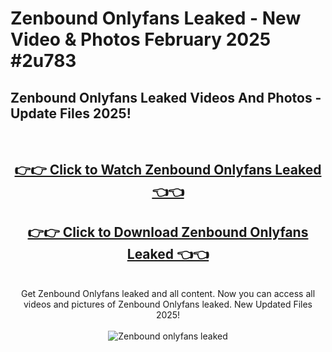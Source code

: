 # Zenbound Onlyfans Leaked - New Video & Photos February 2025 #2u783

<h2>Zenbound Onlyfans Leaked Videos And Photos - Update Files 2025!</h2>
<br>
<div align="center">
<h2><a href="https://links2leaks.com?utm_source=zenbound&utm_medium=git102" rel="nofollow">👉👉 Click to Watch Zenbound Onlyfans Leaked 👈👈</a></h2>
<h2><a href="https://links2leaks.com?utm_source=zenbound&utm_medium=git102" rel="nofollow">👉👉 Click to Download Zenbound Onlyfans Leaked 👈👈</a></h2>
<br>
Get Zenbound Onlyfans leaked and all content. Now you can access all videos and pictures of Zenbound Onlyfans leaked. New Updated Files 2025!
<br>
<br>
<a href="https://links2leaks.com?utm_source=zenbound&utm_medium=git102" rel="nofollow" data-target="animated-image.originalLink"><img src="https://i.ibb.co/Gkj2r4b/banner.png" alt="Zenbound onlyfans leaked" style="max-width: 100%; display: inline-block;" data-target="animated-image.originalImage"></a>
</div>
<br>
